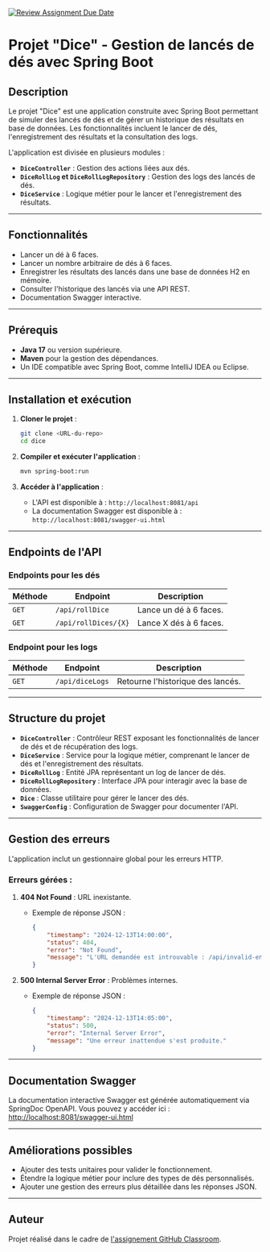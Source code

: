 [![Review Assignment Due Date](https://classroom.github.com/assets/deadline-readme-button-22041afd0340ce965d47ae6ef1cefeee28c7c493a6346c4f15d667ab976d596c.svg)](https://classroom.github.com/a/dnW0dm4q)  
# Projet "Dice" - Gestion de lancés de dés avec Spring Boot

## Description
Le projet "Dice" est une application construite avec Spring Boot permettant de simuler des lancés de dés et de gérer un historique des résultats en base de données. Les fonctionnalités incluent le lancer de dés, l'enregistrement des résultats et la consultation des logs. 

L'application est divisée en plusieurs modules : 
- **`DiceController`** : Gestion des actions liées aux dés.
- **`DiceRollLog` et `DiceRollLogRepository`** : Gestion des logs des lancés de dés.
- **`DiceService`** : Logique métier pour le lancer et l'enregistrement des résultats.

---

## Fonctionnalités
- Lancer un dé à 6 faces.
- Lancer un nombre arbitraire de dés à 6 faces.
- Enregistrer les résultats des lancés dans une base de données H2 en mémoire.
- Consulter l'historique des lancés via une API REST.
- Documentation Swagger interactive.

---

## Prérequis
- **Java 17** ou version supérieure.
- **Maven** pour la gestion des dépendances.
- Un IDE compatible avec Spring Boot, comme IntelliJ IDEA ou Eclipse.

---

## Installation et exécution

1. **Cloner le projet** :
   ```bash
   git clone <URL-du-repo>
   cd dice
   ```

2. **Compiler et exécuter l'application** :
   ```bash
   mvn spring-boot:run
   ```

3. **Accéder à l'application** :
   - L'API est disponible à : `http://localhost:8081/api`
   - La documentation Swagger est disponible à : `http://localhost:8081/swagger-ui.html`

---

## Endpoints de l'API

### Endpoints pour les dés
| Méthode | Endpoint              | Description                              |
|---------|-----------------------|------------------------------------------|
| `GET`   | `/api/rollDice`       | Lance un dé à 6 faces.                  |
| `GET`   | `/api/rollDices/{X}`  | Lance X dés à 6 faces.                  |

### Endpoint pour les logs
| Méthode | Endpoint       | Description                              |
|---------|----------------|------------------------------------------|
| `GET`   | `/api/diceLogs`| Retourne l'historique des lancés.       |

---

## Structure du projet
- **`DiceController`** : Contrôleur REST exposant les fonctionnalités de lancer de dés et de récupération des logs.
- **`DiceService`** : Service pour la logique métier, comprenant le lancer de dés et l'enregistrement des résultats.
- **`DiceRollLog`** : Entité JPA représentant un log de lancer de dés.
- **`DiceRollLogRepository`** : Interface JPA pour interagir avec la base de données.
- **`Dice`** : Classe utilitaire pour gérer le lancer des dés.
- **`SwaggerConfig`** : Configuration de Swagger pour documenter l'API.

---

## Gestion des erreurs
L'application inclut un gestionnaire global pour les erreurs HTTP.

### **Erreurs gérées :**
1. **404 Not Found** : URL inexistante.
   - Exemple de réponse JSON :
     ```json
     {
         "timestamp": "2024-12-13T14:00:00",
         "status": 404,
         "error": "Not Found",
         "message": "L'URL demandée est introuvable : /api/invalid-endpoint"
     }
     ```

2. **500 Internal Server Error** : Problèmes internes.
   - Exemple de réponse JSON :
     ```json
     {
         "timestamp": "2024-12-13T14:05:00",
         "status": 500,
         "error": "Internal Server Error",
         "message": "Une erreur inattendue s'est produite."
     }
     ```

---

## Documentation Swagger
La documentation interactive Swagger est générée automatiquement via SpringDoc OpenAPI. Vous pouvez y accéder ici :  
[http://localhost:8081/swagger-ui.html](http://localhost:8081/swagger-ui.html)

---

## Améliorations possibles
- Ajouter des tests unitaires pour valider le fonctionnement.
- Étendre la logique métier pour inclure des types de dés personnalisés.
- Ajouter une gestion des erreurs plus détaillée dans les réponses JSON.

---

## Auteur
Projet réalisé dans le cadre de [l'assignement GitHub Classroom](https://classroom.github.com/a/dnW0dm4q).
